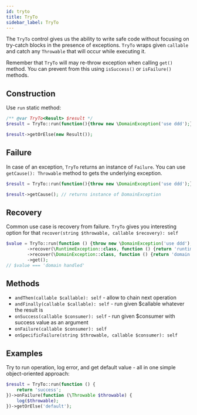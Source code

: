 ```yaml
---
id: tryto
title: TryTo
sidebar_label: TryTo
---
```


The `TryTo` control gives us the ability to write safe code without focusing on try-catch blocks in the presence of exceptions.
`TryTo` wraps given `callable` and catch any `Throwable` that will occur while executing it.

Remember that `TryTo` will may re-throw exception when calling `get()` method. You can prevent from this using `isSuccess()` or `isFailure()` methods. 

## Construction

Use `run` static method:

```php
/** @var TryTo<Result> $result */
$result = TryTo::run(function(){throw new \DomainException('use ddd');});

$result->getOrElse(new Result());
```

## Failure

In case of an exception, `TryTo` returns an instance of `Failure`. 
You can use `getCause(): Throwable` method to gets the underlying exception.

```php
$result = TryTo::run(function(){throw new \DomainException('use ddd');});

$result->getCause(); // returns instance of DomainException
```

## Recovery

Common use case is recovery from failure. `TryTo` gives you interesting option for that `recover(string $throwable, callable $recovery): self`

```php
$value = TryTo::run(function () {throw new \DomainException('use ddd'); })
        ->recover(\RuntimeException::class, function () {return 'runtime handled'; })
        ->recover(\DomainException::class, function () {return 'domain handled'; })
        ->get();
// $value === 'domain handled'
```

## Methods

 - `andThen(callable $callable): self` - allow to chain next operation
 - `andFinally(callable $callable): self` - run given $callable whatever the result is
 - `onSuccess(callable $consumer): self` - run given $consumer with success value as an argument
 - `onFailure(callable $consumer): self`
 - `onSpecificFailure(string $throwable, callable $consumer): self`

## Examples

Try to run operation, log error, and get default value - all in one simple object-oriented approach:

```php
$result = TryTo::run(function () {
    return 'success';
})->onFailure(function (\Throwable $throwable) {
    log($throwable);
})->getOrElse('default');
```

